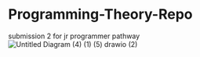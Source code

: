 # Programming-Theory-Repo
submission 2 for jr programmer pathway
![Untitled Diagram (4) (1) (5) drawio (2)](https://user-images.githubusercontent.com/98357387/170315268-de4437e0-695b-4c76-93f3-4c40313757fe.png)
